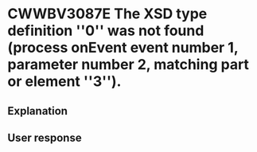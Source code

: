 # CWWBV3087E The XSD type definition ''0'' was not found (process onEvent event number 1, parameter number 2, matching part or element ''3'').

## Explanation

## User response